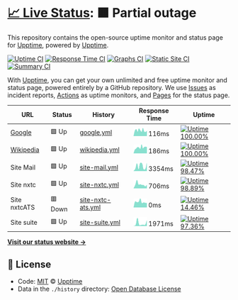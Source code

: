 # [📈 Live Status](https://demo.upptime.js.org): <!--live status--> **🟧 Partial outage**

This repository contains the open-source uptime monitor and status page for [Upptime](https://upptime.js.org), powered by [Upptime](https://github.com/upptime/upptime).

[![Uptime CI](https://github.com/koj-co/upptime/workflows/Uptime%20CI/badge.svg)](https://github.com/koj-co/upptime/actions?query=workflow%3A%22Uptime+CI%22)
[![Response Time CI](https://github.com/koj-co/upptime/workflows/Response%20Time%20CI/badge.svg)](https://github.com/koj-co/upptime/actions?query=workflow%3A%22Response+Time+CI%22)
[![Graphs CI](https://github.com/koj-co/upptime/workflows/Graphs%20CI/badge.svg)](https://github.com/koj-co/upptime/actions?query=workflow%3A%22Graphs+CI%22)
[![Static Site CI](https://github.com/koj-co/upptime/workflows/Static%20Site%20CI/badge.svg)](https://github.com/koj-co/upptime/actions?query=workflow%3A%22Static+Site+CI%22)
[![Summary CI](https://github.com/koj-co/upptime/workflows/Summary%20CI/badge.svg)](https://github.com/koj-co/upptime/actions?query=workflow%3A%22Summary+CI%22)

With [Upptime](https://upptime.js.org), you can get your own unlimited and free uptime monitor and status page, powered entirely by a GitHub repository. We use [Issues](https://github.com/upptime/upptime/issues) as incident reports, [Actions](https://github.com/upptime/upptime/actions) as uptime monitors, and [Pages](https://demo.upptime.js.org) for the status page.

<!--start: status pages-->
<!-- This summary is generated by Upptime (https://github.com/upptime/upptime) -->
<!-- Do not edit this manually, your changes will be overwritten -->

| URL                                   | Status  | History                                                                                               | Response Time                                                                    | Uptime                                                                                                                                                                                                                              |
| ------------------------------------- | ------- | ----------------------------------------------------------------------------------------------------- | -------------------------------------------------------------------------------- | ----------------------------------------------------------------------------------------------------------------------------------------------------------------------------------------------------------------------------------- |
| [Google](https://www.google.com)      | 🟩 Up   | [google.yml](https://github.com/fmmaia/fmAtAllUptime/commits/master/history/google.yml)               | <img alt="Response time graph" src="./graphs/google.png" height="20"> 116ms      | [![Uptime 100.00%](https://img.shields.io/endpoint?url=https%3A%2F%2Fraw.githubusercontent.com%2Ffmmaia%2FfmAtAllUptime%2Fmaster%2Fapi%2Fgoogle%2Fuptime.json)](https://fmmaia.github.io/fmAtAllUptime/history/google)              |
| [Wikipedia](https://en.wikipedia.org) | 🟩 Up   | [wikipedia.yml](https://github.com/fmmaia/fmAtAllUptime/commits/master/history/wikipedia.yml)         | <img alt="Response time graph" src="./graphs/wikipedia.png" height="20"> 186ms   | [![Uptime 100.00%](https://img.shields.io/endpoint?url=https%3A%2F%2Fraw.githubusercontent.com%2Ffmmaia%2FfmAtAllUptime%2Fmaster%2Fapi%2Fwikipedia%2Fuptime.json)](https://fmmaia.github.io/fmAtAllUptime/history/wikipedia)        |
| Site Mail                             | 🟩 Up   | [site-mail.yml](https://github.com/fmmaia/fmAtAllUptime/commits/master/history/site-mail.yml)         | <img alt="Response time graph" src="./graphs/site-mail.png" height="20"> 3354ms  | [![Uptime 98.47%](https://img.shields.io/endpoint?url=https%3A%2F%2Fraw.githubusercontent.com%2Ffmmaia%2FfmAtAllUptime%2Fmaster%2Fapi%2Fsite-mail%2Fuptime.json)](https://fmmaia.github.io/fmAtAllUptime/history/site-mail)         |
| Site nxtc                             | 🟩 Up   | [site-nxtc.yml](https://github.com/fmmaia/fmAtAllUptime/commits/master/history/site-nxtc.yml)         | <img alt="Response time graph" src="./graphs/site-nxtc.png" height="20"> 706ms   | [![Uptime 98.89%](https://img.shields.io/endpoint?url=https%3A%2F%2Fraw.githubusercontent.com%2Ffmmaia%2FfmAtAllUptime%2Fmaster%2Fapi%2Fsite-nxtc%2Fuptime.json)](https://fmmaia.github.io/fmAtAllUptime/history/site-nxtc)         |
| Site nxtcATS                          | 🟥 Down | [site-nxtc-ats.yml](https://github.com/fmmaia/fmAtAllUptime/commits/master/history/site-nxtc-ats.yml) | <img alt="Response time graph" src="./graphs/site-nxtc-ats.png" height="20"> 0ms | [![Uptime 14.46%](https://img.shields.io/endpoint?url=https%3A%2F%2Fraw.githubusercontent.com%2Ffmmaia%2FfmAtAllUptime%2Fmaster%2Fapi%2Fsite-nxtc-ats%2Fuptime.json)](https://fmmaia.github.io/fmAtAllUptime/history/site-nxtc-ats) |
| Site suite                            | 🟩 Up   | [site-suite.yml](https://github.com/fmmaia/fmAtAllUptime/commits/master/history/site-suite.yml)       | <img alt="Response time graph" src="./graphs/site-suite.png" height="20"> 1971ms | [![Uptime 97.36%](https://img.shields.io/endpoint?url=https%3A%2F%2Fraw.githubusercontent.com%2Ffmmaia%2FfmAtAllUptime%2Fmaster%2Fapi%2Fsite-suite%2Fuptime.json)](https://fmmaia.github.io/fmAtAllUptime/history/site-suite)       |

<!--end: status pages-->

[**Visit our status website →**](https://demo.upptime.js.org)

## 📄 License

- Code: [MIT](./LICENSE) © [Upptime](https://upptime.js.org)
- Data in the `./history` directory: [Open Database License](https://opendatacommons.org/licenses/odbl/1-0/)
